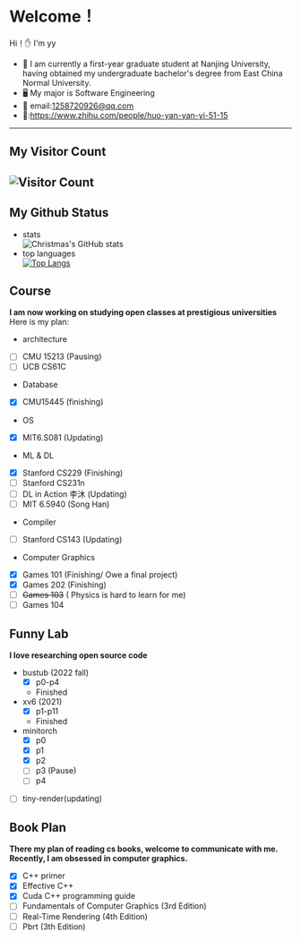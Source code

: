 # Welcome！

Hi！:hand: I'm yy

- :school: I am currently a first-year graduate student at Nanjing University, having obtained my undergraduate bachelor's degree from East China Normal University.
- :desktop_computer: My major is Software Engineering
- :email: email:1258720926@qq.com
- 📓:https://www.zhihu.com/people/huo-yan-yan-yi-51-15
--------------
## My Visitor Count
![Visitor Count](https://profile-counter.glitch.me/yy6768/count.svg)
----------------
## My Github Status
- stats<br>
  ![Christmas's GitHub stats](https://github-readme-stats.vercel.app/api?username=yy6768&show_icons=true&bg_color=90deg,fa709a,fee140)
- top languages<br>
  [![Top Langs](https://github-readme-stats.vercel.app/api/top-langs/?username=yy6768&layout=compact&bg_color=135deg,ffe259,1BDEED)](https://github.com/yy6768/github-readme-stats)


## Course
**I am now working on studying open classes at prestigious universities**
Here is my plan:
- architecture
- [ ] CMU 15213 (Pausing)
- [ ] UCB CS61C
- Database
- [x] CMU15445 (finishing)
- OS
- [X] MIT6.S081 (Updating)
- ML & DL
- [X] Stanford CS229 (Finishing)
- [ ] Stanford CS231n 
- [ ] DL in Action 李沐 (Updating)
- [ ] MIT 6.5940 (Song Han)
- Compiler
- [ ] Stanford CS143 (Updating)
- Computer Graphics
- [X] Games 101 (Finishing/ Owe a final project)
- [X] Games 202 (Finishing)
- [ ] ~~Games 103~~ ( Physics is hard to learn for me)
- [ ] Games 104

## Funny Lab
**I love researching open source code**
- bustub (2022 fall)
   - [x] p0-p4
   - Finished
- xv6 (2021)
  - [X] p1-p11
  - Finished
- minitorch
  - [x] p0
  - [x] p1
  - [x] p2 
  - [ ] p3 (Pause)
  - [ ] p4
- [ ] tiny-render(updating)

## Book Plan
**There my plan of reading cs books, welcome to communicate with me. Recently, I am obsessed in computer graphics.** 
-  [X] C++ primer
-  [X] Effective C++
-  [X] Cuda C++ programming guide
-  [ ] Fundamentals of Computer Graphics (3rd Edition)
-  [ ] Real-Time Rendering (4th Edition)
-  [ ] Pbrt (3th Edition)
